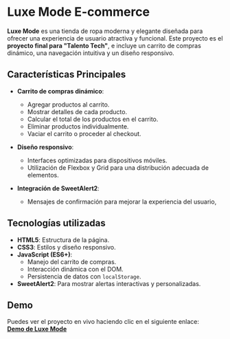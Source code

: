 # Luxe Mode E-commerce
**Luxe Mode** es una tienda de ropa moderna y elegante diseñada para ofrecer una experiencia de usuario atractiva y funcional. Este proyecto es el **proyecto final para "Talento Tech"**, e incluye un carrito de compras dinámico, una navegación intuitiva y un diseño responsivo.

## **Características Principales**

- **Carrito de compras dinámico**:
  - Agregar productos al carrito.
  - Mostrar detalles de cada producto.
  - Calcular el total de los productos en el carrito.
  - Eliminar productos individualmente.
  - Vaciar el carrito o proceder al checkout.

- **Diseño responsivo**:
  - Interfaces optimizadas para dispositivos móviles.
  - Utilización de Flexbox y Grid para una distribución adecuada de elementos.

- **Integración de SweetAlert2**:
  - Mensajes de confirmación para mejorar la experiencia del usuario,

## **Tecnologías utilizadas**
- **HTML5**: Estructura de la página.
- **CSS3**: Estilos y diseño responsivo.
- **JavaScript (ES6+)**: 
  - Manejo del carrito de compras.
  - Interacción dinámica con el DOM.
  - Persistencia de datos con `localStorage`.
- **SweetAlert2**: Para mostrar alertas interactivas y personalizadas.

## **Demo**
Puedes ver el proyecto en vivo haciendo clic en el siguiente enlace:  
[**Demo de Luxe Mode**](https://luxemode.netlify.app/)